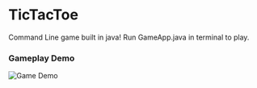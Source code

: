 # TicTacToe
Command Line game built in java!
Run GameApp.java in terminal to play.


### Gameplay Demo
![Game Demo](https://user-images.githubusercontent.com/55298338/68956172-c7f4ad00-0784-11ea-93d1-c17f6b0fea98.png)
